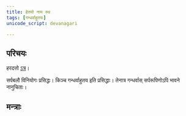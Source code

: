 ```yaml
---
title: हेतयो नाम स्थ
tags: [गन्धर्वाहुतयः]
unicode_script: devanagari

---
```


## परिचयः
हरदत्तो [ऽत्र](https://archive.org/stream/EKAGNIKANDABHASHYAMSAMSKRUTHAM/EKAGNIKANDA%20BHASHYAM%20SAMSKRUTHAM#page/n173/mode/2up)।

सर्पबलौ विनियोगः प्रसिद्धः। किञ्च गन्धर्वाहुतय इति प्रसिद्धाः। तेनात्र गन्धर्वास् सर्परूपिणोऽपि भावने नानुचिताः।

## मन्त्राः

<div class="js_include" url="/vedAH/yajuH/taittirIyam/sUtram/ApastambaH/gRhyam/ekAgnikANDam/vishvAsa-prastutiH/2_17/20_-25_hetayo_nAmastha.md"  newLevelForH1="2" includeTitle="false"> </div>
